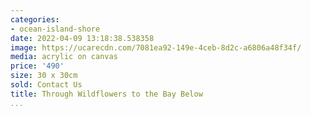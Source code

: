 ```yaml
---
categories:
- ocean-island-shore
date: 2022-04-09 13:18:38.538358
image: https://ucarecdn.com/7081ea92-149e-4ceb-8d2c-a6806a48f34f/
media: acrylic on canvas
price: '490'
size: 30 x 30cm
sold: Contact Us
title: Through Wildflowers to the Bay Below
...
```

